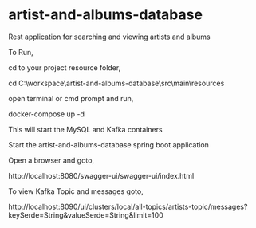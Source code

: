 # artist-and-albums-database
Rest application for searching and viewing artists and albums

To Run,

cd to your project resource folder,

cd C:\workspace\artist-and-albums-database\src\main\resources

open terminal or cmd prompt and run,

docker-compose up -d

This will start the MySQL and Kafka containers

Start the artist-and-albums-database spring boot application

Open a browser and goto,

http://localhost:8080/swagger-ui/swagger-ui/index.html

To view Kafka Topic and messages goto,

http://localhost:8090/ui/clusters/local/all-topics/artists-topic/messages?keySerde=String&valueSerde=String&limit=100
